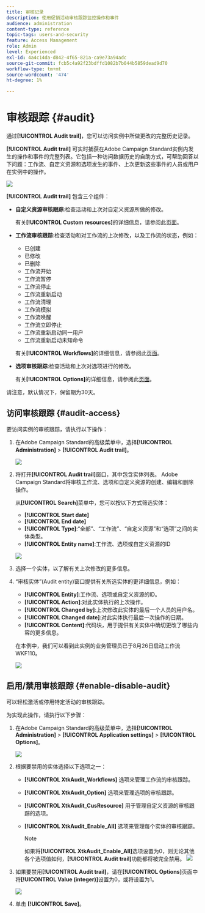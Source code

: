 ```yaml
---
title: 审核记录
description: 使用促销活动审核跟踪监控操作和事件
audience: administration
content-type: reference
topic-tags: users-and-security
feature: Access Management
role: Admin
level: Experienced
exl-id: 4a4c14da-d842-4f65-821a-ca9e73a94adc
source-git-commit: fcb5c4a92f23bdffd1082b7b044b5859dead9d70
workflow-type: tm+mt
source-wordcount: '474'
ht-degree: 1%

---
```


# 审核跟踪 {#audit}

通过&#x200B;**[!UICONTROL Audit trail]**，您可以访问实例中所做更改的完整历史记录。

**[!UICONTROL Audit trail]** 可实时捕获在Adobe Campaign Standard实例内发生的操作和事件的完整列表。它包括一种访问数据历史的自助方式，可帮助回答以下问题：工作流、自定义资源和选项发生的事件、上次更新这些事件的人员或用户在实例中的操作。

![](assets/audit-trail.png)

**[!UICONTROL Audit trail]** 包含三个组件：

* **自定义资源审核跟踪**:检查活动和上次对自定义资源所做的修改。

   有关&#x200B;**[!UICONTROL Custom resources]**&#x200B;的详细信息，请参阅此[页面](../../developing/using/key-steps-to-add-a-resource.md)。

* **工作流审核跟踪**:检查活动和对工作流的上次修改，以及工作流的状态，例如：

   * 已创建
   * 已修改
   * 已删除
   * 工作流开始
   * 工作流暂停
   * 工作流停止
   * 工作流重新启动
   * 工作流清理
   * 工作流模拟
   * 工作流唤醒
   * 工作流立即停止
   * 工作流重新启动同一用户
   * 工作流重新启动未知命令

   有关&#x200B;**[!UICONTROL Workflows]**&#x200B;的详细信息，请参阅此[页面](../../automating/using/get-started-workflows.md)。

* **选项审核跟踪**:检查活动和上次对选项进行的修改。

   有关&#x200B;**[!UICONTROL Options]**&#x200B;的详细信息，请参阅此[页面](../../administration/using/about-campaign-standard-settings.md)。

请注意，默认情况下，保留期为30天。

## 访问审核跟踪 {#audit-access}

要访问实例的审核跟踪，请执行以下操作：

1. 在Adobe Campaign Standard的高级菜单中，选择&#x200B;**[!UICONTROL Administration]** > **[!UICONTROL Audit trail]**。

   ![](assets/audit-trail.png)

1. 将打开&#x200B;**[!UICONTROL Audit trail]**&#x200B;窗口，其中包含实体列表。 Adobe Campaign Standard将审核工作流、选项和自定义资源的创建、编辑和删除操作。

   从&#x200B;**[!UICONTROL Search]**&#x200B;菜单中，您可以按以下方式筛选实体：

   * **[!UICONTROL Start date]**
   * **[!UICONTROL End date]**
   * **[!UICONTROL Type]**:“全部”、“工作流”、“自定义资源”和“选项”之间的实体类型。
   * **[!UICONTROL Entity name]**:工作流、选项或自定义资源的ID

   ![](assets/audit-trail_2.png)

1. 选择一个实体，以了解有关上次修改的更多信息。

1. “审核实体”(Audit entity)窗口提供有关所选实体的更详细信息，例如：

   * **[!UICONTROL Entity]**:工作流、选项或自定义资源的ID。
   * **[!UICONTROL Action]**:对此实体执行的上次操作。
   * **[!UICONTROL Changed by]**:上次修改此实体的最后一个人员的用户名。
   * **[!UICONTROL Changed date]**:对此实体执行最后一次操作的日期。
   * **[!UICONTROL Content]**:代码块，用于提供有关实体中确切更改了哪些内容的更多信息。

   在本例中，我们可以看到此实例的业务管理员已于8月26日启动工作流WKF110。

   ![](assets/audit-trail_3.png)

## 启用/禁用审核跟踪 {#enable-disable-audit}

可以轻松激活或停用特定活动的审核跟踪。

为实现此操作，请执行以下步骤：

1. 在Adobe Campaign Standard的高级菜单中，选择&#x200B;**[!UICONTROL Administration]** > **[!UICONTROL Application settings]** > **[!UICONTROL Options]**。

   ![](assets/audit-trail_4.png)

1. 根据要禁用的实体选择以下选项之一：

   * **[!UICONTROL XtkAudit_Workflows]** 选项来管理工作流的审核跟踪。
   * **[!UICONTROL XtkAudit_Option]** 选项来管理选项的审核跟踪。
   * **[!UICONTROL XtkAudit_CusResource]** 用于管理自定义资源的审核跟踪的选项。
   * **[!UICONTROL XtkAudit_Enable_All]** 选项来管理每个实体的审核跟踪。

      >[!NOTE]
      >
      >如果将&#x200B;**[!UICONTROL XtkAudit_Enable_All]**&#x200B;选项设置为0，则无论其他各个选项值如何，**[!UICONTROL Audit trail]**&#x200B;功能都将被完全禁用。
   ![](assets/audit-trail_5.png)

1. 如果要禁用&#x200B;**[!UICONTROL Audit trail]**，请在&#x200B;**[!UICONTROL Options]**&#x200B;页面中将&#x200B;**[!UICONTROL Value (integer)]**&#x200B;设置为0，或将设置为1。

   ![](assets/audit-trail_6.png)

1. 单击 **[!UICONTROL Save]**。